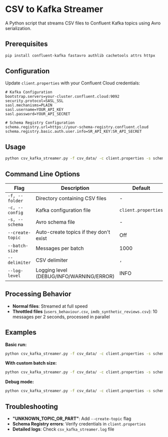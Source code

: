 # CSV to Kafka Streamer

A Python script that streams CSV files to Confluent Kafka topics using Avro serialization.

## Prerequisites

```bash
pip install confluent-kafka fastavro authlib cachetools attrs httpx
```

## Configuration

Update `client.properties` with your Confluent Cloud credentials:

```properties
# Kafka Configuration
bootstrap.servers=your-cluster.confluent.cloud:9092
security.protocol=SASL_SSL
sasl.mechanisms=PLAIN
sasl.username=YOUR_API_KEY
sasl.password=YOUR_API_SECRET

# Schema Registry Configuration
schema.registry.url=https://your-schema-registry.confluent.cloud
schema.registry.basic.auth.user.info=SR_API_KEY:SR_API_SECRET
```

## Usage

```bash
python csv_kafka_streamer.py -f csv_data/ -c client.properties -s schemas.avsc --create-topic
```

## Command Line Options

| Flag | Description | Default | Required |
|------|-------------|---------|----------|
| `-f, --folder` | Directory containing CSV files | - | ✅ |
| `-c, --config` | Kafka configuration file | `client.properties` | ✅ |
| `-s, --schema` | Avro schema file | - | ✅ |
| `--create-topic` | Auto-create topics if they don't exist | Off | Recommended |
| `--batch-size` | Messages per batch | 1000 | ❌ |
| `--delimiter` | CSV delimiter | `,` | ❌ |
| `--log-level` | Logging level (DEBUG/INFO/WARNING/ERROR) | INFO | ❌ |

## Processing Behavior

- **Normal files**: Streamed at full speed
- **Throttled files** (`users_behaviour.csv`, `imdb_synthetic_reviews.csv`): 10 messages per 2 seconds, processed in parallel

## Examples

**Basic run:**
```bash
python csv_kafka_streamer.py -f csv_data/ -c client.properties -s schemas.avsc --create-topic
```

**With custom batch size:**
```bash
python csv_kafka_streamer.py -f csv_data/ -c client.properties -s schemas.avsc --create-topic --batch-size 500
```

**Debug mode:**
```bash
python csv_kafka_streamer.py -f csv_data/ -c client.properties -s schemas.avsc --create-topic --log-level DEBUG
```

## Troubleshooting

- **"UNKNOWN_TOPIC_OR_PART"**: Add `--create-topic` flag
- **Schema Registry errors**: Verify credentials in `client.properties`
- **Detailed logs**: Check `csv_kafka_streamer.log` file
